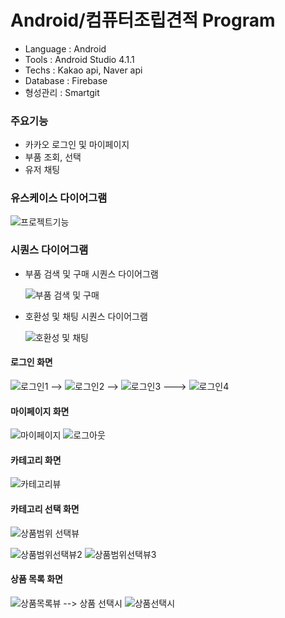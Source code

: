 # Android/컴퓨터조립견적 Program
- Language : Android
- Tools : Android Studio 4.1.1
- Techs : Kakao api, Naver api
- Database : Firebase
- 형성관리 : Smartgit
### 주요기능
- 카카오 로그인 및 마이페이지
- 부품 조회, 선택
- 유저 채팅 
### 유스케이스 다이어그램
![프로젝트기능](https://user-images.githubusercontent.com/71927210/129297164-dea7fa51-d951-4b61-b20b-cd52653bc179.png)
### 시퀀스 다이어그램
- 부품 검색 및 구매 시퀀스 다이어그램

  ![부품 검색 및 구매](https://user-images.githubusercontent.com/71927210/129298915-8fe49c72-845e-4fb7-9a83-fd035d0039b9.png) 
- 호환성 및 채팅 시퀀스 다이어그램

   ![호환성 및 채팅](https://user-images.githubusercontent.com/71927210/129303047-7ef98c35-4d56-48bd-960f-898e1b23b4ab.png)
#### 로그인 화면
![로그인1](https://user-images.githubusercontent.com/71927210/129303384-bcb0c045-42aa-4e1e-aeff-4dea8e6e2eb6.png) -->
![로그인2](https://user-images.githubusercontent.com/71927210/129303404-feb9c009-e81c-4bad-baec-a0e00970594e.png) -->
![로그인3](https://user-images.githubusercontent.com/71927210/129303409-d269c430-e216-4912-8854-3c59c89ae629.png) ---> 
![로그인4](https://user-images.githubusercontent.com/71927210/129303416-dc0018af-ad8f-47c5-aa05-548ea90f8828.png)
#### 마이페이지 화면
![마이페이지](https://user-images.githubusercontent.com/71927210/129303448-453ad695-5c7d-4284-b4ad-2c8b98fef926.png) 
![로그아웃](https://user-images.githubusercontent.com/71927210/129303666-e891fb09-db84-4136-bfa2-a26e17a2bade.png)    

#### 카테고리 화면
![카테고리뷰](https://user-images.githubusercontent.com/71927210/129303905-c7fc98ea-6e95-4e97-ba0b-78bdf3cd93ec.png)
#### 카테고리 선택 화면
![상품범위 선택뷰](https://user-images.githubusercontent.com/71927210/129303921-3ea72397-5cff-47b0-9d36-7501808a4b48.png)
> 
![상품범위선택뷰2](https://user-images.githubusercontent.com/71927210/129304067-24944fed-53e4-4755-85be-c9c843814cef.png)
![상품범위선택뷰3](https://user-images.githubusercontent.com/71927210/129304094-e995c2a1-209f-44b8-854f-a84c1830c657.png)

#### 상품 목록 화면
![상품목록뷰](https://user-images.githubusercontent.com/71927210/129304348-326886a8-8a06-419d-92d4-ae261e536eda.png) --> 상품 선택시
![상품선택시](https://user-images.githubusercontent.com/71927210/129304358-88d8eb8b-e0e2-4ed6-9b3c-149f93182438.png)
